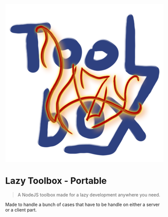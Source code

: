 ![Lazy Toolbox](/doc/img/logo.png)

# Lazy Toolbox - Portable

> A NodeJS toolbox made for a lazy development anywhere you need.

Made to handle a bunch of cases that have to be handle on either a server or a client part.
